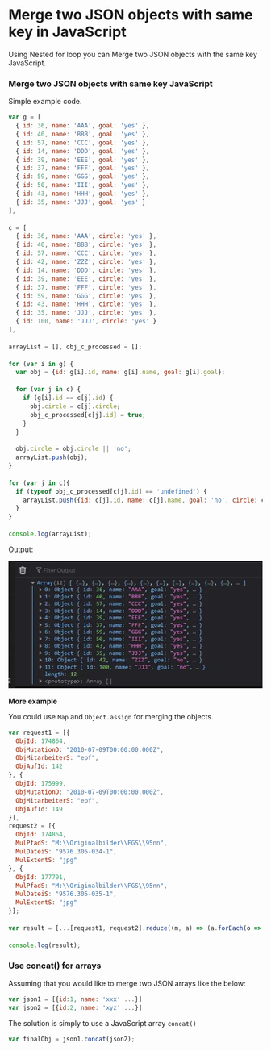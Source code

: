 # Merge two JSON objects with same key in JavaScript

Using Nested for loop you can Merge two JSON objects with the same key JavaScript.

### Merge two JSON objects with same key JavaScript

Simple example code.

```javascript
var g = [
  { id: 36, name: 'AAA', goal: 'yes' },
  { id: 40, name: 'BBB', goal: 'yes' },
  { id: 57, name: 'CCC', goal: 'yes' },
  { id: 14, name: 'DDD', goal: 'yes' },
  { id: 39, name: 'EEE', goal: 'yes' },
  { id: 37, name: 'FFF', goal: 'yes' },
  { id: 59, name: 'GGG', goal: 'yes' },
  { id: 50, name: 'III', goal: 'yes' },
  { id: 43, name: 'HHH', goal: 'yes' },
  { id: 35, name: 'JJJ', goal: 'yes' }
],
 
c = [
  { id: 36, name: 'AAA', circle: 'yes' },
  { id: 40, name: 'BBB', circle: 'yes' },
  { id: 57, name: 'CCC', circle: 'yes' },
  { id: 42, name: 'ZZZ', circle: 'yes' },
  { id: 14, name: 'DDD', circle: 'yes' },
  { id: 39, name: 'EEE', circle: 'yes' },
  { id: 37, name: 'FFF', circle: 'yes' },
  { id: 59, name: 'GGG', circle: 'yes' },
  { id: 43, name: 'HHH', circle: 'yes' },
  { id: 35, name: 'JJJ', circle: 'yes' },
  { id: 100, name: 'JJJ', circle: 'yes' }
],
 
arrayList = [], obj_c_processed = [];

for (var i in g) {
  var obj = {id: g[i].id, name: g[i].name, goal: g[i].goal};

  for (var j in c) {
    if (g[i].id == c[j].id) {
      obj.circle = c[j].circle;
      obj_c_processed[c[j].id] = true;
    }
  }

  obj.circle = obj.circle || 'no';
  arrayList.push(obj);
}

for (var j in c){
  if (typeof obj_c_processed[c[j].id] == 'undefined') {
    arrayList.push({id: c[j].id, name: c[j].name, goal: 'no', circle: c[j].circle});
  }
}

console.log(arrayList);
```

Output:

![Console output](/images/merge-two-json-objects-with-same-key-in-js-img01.png)

**More example**

You could use `Map` and `Object.assign` for merging the objects.

```javascript
var request1 = [{
  ObjId: 174864,
  ObjMutationD: "2010-07-09T00:00:00.000Z",
  ObjMitarbeiterS: "epf",
  ObjAufId: 142
}, {
  ObjId: 175999,
  ObjMutationD: "2010-07-09T00:00:00.000Z",
  ObjMitarbeiterS: "epf",
  ObjAufId: 149
}],
request2 = [{
  ObjId: 174864,
  MulPfadS: "M:\\Originalbilder\\FGS\\95nn",
  MulDateiS: "9576.305-034-1",
  MulExtentS: "jpg"
}, {
  ObjId: 177791,
  MulPfadS: "M:\\Originalbilder\\FGS\\95nn",
  MulDateiS: "9576.305-035-1",
  MulExtentS: "jpg"
}];

var result = [...[request1, request2].reduce((m, a) => (a.forEach(o => m.has(o.ObjId) && Object.assign(m.get(o.ObjId), o) || m.set(o.ObjId, o)), m), new Map).values()];

console.log(result);
```

### Use concat() for arrays

Assuming that you would like to merge two JSON arrays like the below:

```javascript
var json1 = [{id:1, name: 'xxx' ...}]
var json2 = [{id:2, name: 'xyz' ...}]
```

The solution is simply to use a JavaScript array `concat()`

```javascript
var finalObj = json1.concat(json2);
```
